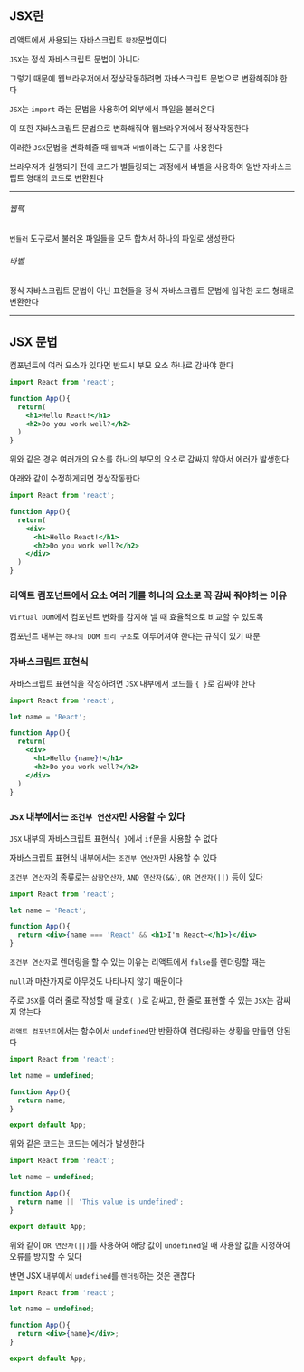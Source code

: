 ## JSX란
  
리액트에서 사용되는 자바스크립트 `확장`문법이다  
  
`JSX`는 정식 자바스크립트 문법이 아니다  
  
그렇기 때문에 웹브라우저에서 정상작동하려면 자바스크립트 문법으로 변환해줘야 한다  
  
`JSX`는 `import` 라는 문법을 사용하여 외부에서 파일을 불러온다  
  
이 또한 자바스크립트 문법으로 변화해줘야 웹브라우저에서 정삭작동한다  
  
이러한 `JSX`문법을 변화해줄 때 `웹팩`과 `바벨`이라는 도구를 사용한다  
  
브라우저가 실행되기 전에 코드가 벌들링되는 과정에서 바벨을 사용하여 일반 자바스크립트 형태의 코드로 변환된다  
  
---  
  
###### 웹팩

`번들러` 도구로서 불러온 파일들을 모두 합쳐서 하나의 파일로 생성한다  
  
###### 바벨  
  
정식 자바스크립트 문법이 아닌 표현들을 정식 자바스크립트 문법에 입각한 코드 형태로 변환한다  
  
---  
  
## JSX 문법  
  
컴포넌트에 여러 요소가 있다면 반드시 부모 요소 하나로 감싸야 한다  
```jsx
import React from 'react';

function App(){
  return(
    <h1>Hello React!</h1>
    <h2>Do you work well?</h2>
  )
}
```  
  
위와 같은 경우 여러개의 요소를 하나의 부모의 요소로 감싸지 않아서 에러가 발생한다  
  
아래와 같이 수정하게되면 정상작동한다  
  
```jsx
import React from 'react';

function App(){
  return(
    <div>
      <h1>Hello React!</h1>
      <h2>Do you work well?</h2>
    </div>
  )
}
```  
  
### 리액트 컴포넌트에서 요소 여러 개를 하나의 요소로 꼭 감싸 줘야하는 이유  
  
`Virtual DOM`에서 컴포넌트 변화를 감지해 낼 때 효율적으로 비교할 수 있도록  
  
컴포넌트 내부는 `하나의 DOM 트리 구조`로 이루어져야 한다는 규칙이 있기 때문  
  
### 자바스크립트 표현식  
  
자바스크립트 표현식을 작성하려면 `JSX` 내부에서 코드를 `{ }`로 감싸야 한다  
  
```jsx
import React from 'react';

let name = 'React';

function App(){
  return(
    <div>
      <h1>Hello {name}!</h1>
      <h2>Do you work well?</h2>
    </div>
  )
}
```  
### `JSX` 내부에서는 `조건부 연산자`만 사용할 수 있다
  
`JSX` 내부의 자바스크립트 표현식`{ }`에서 `if`문을 사용할 수 없다  
  
자바스크립트 표현식 내부에서는 `조건부 연산자`만 사용할 수 있다  
  
`조건부 연산자`의 종류로는 `삼항연산자`, `AND 연산자(&&)`, `OR 연산자(||)` 등이 있다  
  
```jsx
import React from 'react';

let name = 'React';

function App(){
  return <div>{name === 'React' && <h1>I'm React~</h1>}</div>
}
```  
  
`조건부 연산자`로 렌더링을 할 수 있는 이유는 리액트에서 `false`를 렌더링할 때는  
  
`null`과 마찬가지로 아무것도 나타나지 않기 때문이다  
  
주로 `JSX`를 여러 줄로 작성할 때 괄호`( )`로 감싸고, 한 줄로 표현할 수 있는 `JSX`는 감싸지 않는다  
  
`리액트 컴포넌트`에서는 함수에서 `undefined`만 반환하여 렌더링하는 상황을 만들면 안된다  
  
```jsx
import React from 'react';

let name = undefined;

function App(){
  return name;
}

export default App;
```  
  
위와 같은 코드는  코드는 에러가 발생한다  
  
```jsx
import React from 'react';

let name = undefined;

function App(){
  return name || 'This value is undefined';
}

export default App;
```   
  
위와 같이 `OR 연산자(||)`를 사용하여 해당 값이 `undefined`일 때 사용할 값을 지정하여 오류를 방지할 수 있다  
  
반면 JSX 내부에서 `undefined`를 `렌더링`하는 것은 괜찮다  
  
```jsx
import React from 'react';

let name = undefined;

function App(){
  return <div>{name}</div>;
}

export default App;
```  
  
